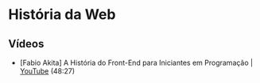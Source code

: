 # História da Web

## Vídeos

* [Fabio Akita] A História do Front-End para Iniciantes em Programação | [YouTube](https://youtu.be/VKmPGmFY7H4) (48:27)
